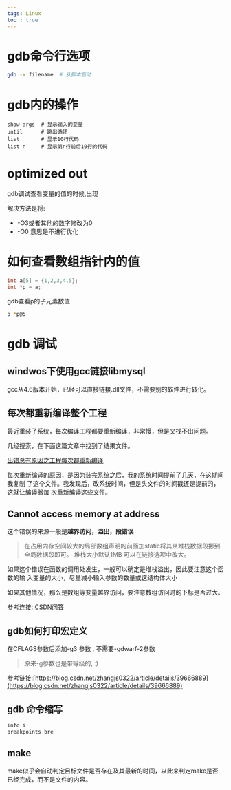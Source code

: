 ```yaml
---
tags: Linux
toc : true
---
```


# gdb命令行选项

```bash
gdb -x filename  # 从脚本启动
```

# gdb内的操作

```gdb
show args  # 显示输入的变量
until      # 跳出循环
list       # 显示10行代码
list n     # 显示第n行前后10行的代码
```

# optimized out

gdb调试查看变量的值的时候,出现<optimized out>

解决方法是将:

- -O3或者其他的数字修改为0
- -O0  意思是不进行优化

# 如何查看数组指针内的值

```c
int a[5] = {1,2,3,4,5};
int *p = a;
```

gdb查看p的子元素数值

```bash
p *p@5
```

# gdb 调试


## windwos下使用gcc链接libmysql

gcc从4.6版本开始，已经可以直接链接.dll文件，不需要别的软件进行转化。

## 每次都重新编译整个工程

最近重装了系统，每次编译工程都要重新编译，非常慢，但是又找不出问题。

几经搜索，在下面这篇文章中找到了结果文件。

[出错总有原因之工程每次都重新编译
](http://blog.csdn.net/cisse/article/details/18996245)

每次重新编译的原因，是因为装完系统之后，我的系统时间提前了几天，在这期间我复制
了这个文件。我发现后，改系统时间，但是头文件的时间戳还是提前的，这就让编译器每
次重新编译这些文件。


## Cannot access memory at address

这个错误的来源一般是**越界访问，溢出，段错误**

> 在占用内存空间较大的局部数组声明的前面加static将其从堆栈数据段挪到全局数据段即可。
> 堆栈大小默认1MB
> 可以在链接选项中改大。 

如果这个错误在函数的调用处发生，一般可以确定是堆栈溢出，因此要注意这个函数的输
入变量的大小，尽量减小输入参数的数量或这结构体大小

如果其他情况，那么是数组等变量越界访问，要注意数组访问时的下标是否过大。

参考连接:
[CSDN问答](https://bbs.csdn.net/topics/390444341)

## gdb如何打印宏定义

在CFLAGS参数后添加-g3 参数 , 不需要-gdwarf-2参数

> 原来-g参数也是带等级的, :)

参考链接:[https://blog.csdn.net/zhangjs0322/article/details/39666889](https://blog.csdn.net/zhangjs0322/article/details/39666889)


## gdb 命令缩写
```Bash
info i
breakpoints bre
```

## make

make似乎会自动判定目标文件是否存在及其最新的时间，以此来判定make是否已经完成，而不是文件的内容。

